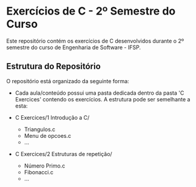 # Exercícios de C - 2º Semestre do Curso

Este repositório contém os exercícios de C desenvolvidos durante o 2º semestre do curso de Engenharia de Software - IFSP.

## Estrutura do Repositório

O repositório está organizado da seguinte forma:

- Cada aula/conteúdo possui uma pasta dedicada dentro da pasta 'C Exercices' contendo os exercícios. A estrutura pode ser semelhante a esta:

- C Exercices/1 Introdução a C/
  - Triangulos.c
  - Menu de opcoes.c
  - ...

- C Exercices/2 Estruturas de repetição/
  - Número Primo.c
  - Fibonacci.c
  - ...
